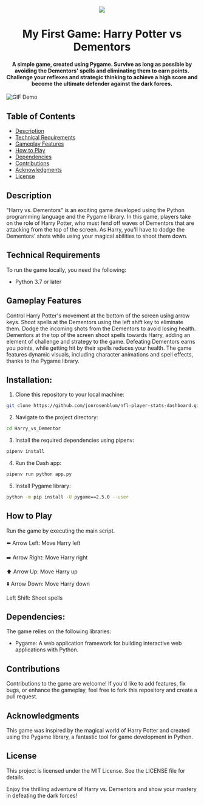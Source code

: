 
<p align="center">
    </a>
    </a>
    <br>
    <a href="https://docs.python.org/3/index.html"><img src="https://img.shields.io/badge/python-%2320232a?style=for-the-badge&logo=python&logoColor=ffdd54" /></a>
</p>

<h1 align="center"><b>My First Game: Harry Potter vs Dementors</b></h1>
<h4 align="center"> A simple game, created using Pygame. Survive as long as possible by avoiding the Dementors' spells and eliminating them to earn points. Challenge your reflexes and strategic thinking to achieve a high score and become the ultimate defender against the dark forces.  </h4>

<p align="center">

![GIF Demo](Assets/harryPotterGif.gif)
 
</p>

## Table of Contents

- [Description](#description)
- [Technical Requirements](#technical-requirements)
- [Gameplay Features](#gameplay-features)
- [How to Play](#how-to-play)
- [Dependencies](#dependencies)
- [Contributions](#contributions)
- [Acknowledgments](#acknowledgments)
- [License](#license)

## Description

"Harry vs. Dementors" is an exciting game developed using the Python programming language and the Pygame library. In this game, players take on the role of Harry Potter, who must fend off waves of Dementors that are attacking from the top of the screen. As Harry, you'll have to dodge the Dementors' shots while using your magical abilities to shoot them down.

## Technical Requirements

To run the game locally, you need the following:

- Python 3.7 or later


## Gameplay Features

Control Harry Potter's movement at the bottom of the screen using arrow keys.
Shoot spells at the Dementors using the left shift key to eliminate them.
Dodge the incoming shots from the Dementors to avoid losing health.
Dementors at the top of the screen shoot spells towards Harry, adding an element of challenge and strategy to the game.
Defeating Dementors earns you points, while getting hit by their spells reduces your health.
The game features dynamic visuals, including character animations and spell effects, thanks to the Pygame library.

## Installation: 

1. Clone this repository to your local machine:

```bash
git clone https://github.com/jonrosenblum/nfl-player-stats-dashboard.git
```

2. Navigate to the project directory:

```bash
cd Harry_vs_Dementor
```

3. Install the required dependencies using pipenv:

```bash
pipenv install
```

4. Run the Dash app:

```bash
pipenv run python app.py
```
5. Install Pygame library:
```bash
python -m pip install -U pygame==2.5.0 --user
```

## How to Play
Run the game by executing the main script.

⬅️ Arrow Left: Move Harry left

➡️ Arrow Right: Move Harry right

⬆️ Arrow Up: Move Harry up

⬇️ Arrow Down: Move Harry down

Left Shift: Shoot spells

## Dependencies:

The game relies on the following libraries:

- Pygame: A web application framework for building interactive web applications with Python.

## Contributions

Contributions to the game are welcome! If you'd like to add features, fix bugs, or enhance the gameplay, feel free to fork this repository and create a pull request.

## Acknowledgments

This game was inspired by the magical world of Harry Potter and created using the Pygame library, a fantastic tool for game development in Python.

## License

This project is licensed under the MIT License. See the LICENSE file for details.


Enjoy the thrilling adventure of Harry vs. Dementors and show your mastery in defeating the dark forces!


